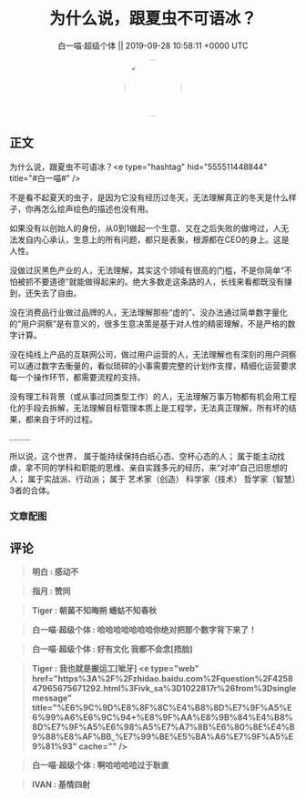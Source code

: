 <h1 align="center">为什么说，跟夏虫不可语冰？</h1>




<p align="center">
    <a>白一喵·超级个体 || 2019-09-28 10:58:11 &#43;0000 UTC</a>
</p>

<div align="center">
    <img src="https://images.zsxq.com/FrhfOUekGDKoZb1ahsi1SyZ_2Sb6?e=1590940799&amp;token=kIxbL07-8jAj8w1n4s9zv64FuZZNEATmlU_Vm6zD:C7sBILrdfJQd5kG85JKTUn_sj2o=" width="100" height="100" style="border:1px solid;border-radius:50%; color:#ffffff"/>
</div>




## 正文

<div>
为什么说，跟夏虫不可语冰？&lt;e type=&#34;hashtag&#34; hid=&#34;555511448844&#34; title=&#34;#白一喵#&#34; /&gt; 

不是看不起夏天的虫子，是因为它没有经历过冬天，无法理解真正的冬天是什么样子，你再怎么绘声绘色的描述也没有用。

如果没有以创始人的身份，从0到1做起一个生意、又在之后失败的做垮过，人无法发自内心承认，生意上的所有问题，都只是表象，根源都在CEO的身上。这是人性。

没做过灰黑色产业的人，无法理解，其实这个领域有很高的门槛，不是你简单“不怕被抓不要道德”就能做得起来的。绝大多数走这条路的人，长线来看都既没有赚到，还失去了自由。

没在消费品行业做过品牌的人，无法理解那些“虚的”、没办法通过简单数字量化的“用户洞察”是有意义的，很多生意决策是基于对人性的精密理解，不是严格的数字计算。

没在纯线上产品的互联网公司，做过用户运营的人，无法理解也有深刻的用户洞察可以通过数字去衡量的，看似琐碎的小事需要完整的计划作支撑，精细化运营要求每一个操作环节，都需要流程的支持。

没有理工科背景（或从事过同类型工作）的人，无法理解万事万物都有机会用工程化的手段去拆解，无法理解目标管理本质上是工程学，无法真正理解，所有坏的结果，都来自于坏的过程。

………

所以说，这个世界，
属于能持续保持白纸心态、空杯心态的人；
属于能主动找虐，拿不同的学科和职能的思维、亲自实践多元的经历，来“对冲”自己旧思想的人；
属于实战派、行动派；
属于 艺术家（创造） 科学家（技术） 哲学家（智慧）3者的合体。
</div>

### 文章配图

<div class="image" align="center">

</div>


## 评论

<div align="left">
<div>

<blockquote >
<span> <strong>明白 : 感动不 </strong></span>
</blockquote>

<blockquote >
<span> <strong>指月 : 赞同 </strong></span>
</blockquote>

<blockquote >
<span> <strong>Tiger : 朝菌不知晦朔 蟪蛄不知春秋 </strong></span>
</blockquote>

<blockquote >
<span> <strong>白一喵·超级个体 : 哈哈哈哈哈哈哈你绝对把那个数字背下来了！ </strong></span>
</blockquote>

<blockquote >
<span> <strong>白一喵·超级个体 : 好有文化
我都不会念[捂脸] </strong></span>
</blockquote>

<blockquote >
<span> <strong>Tiger : 我也就是搬运工[呲牙]
&lt;e type=&#34;web&#34; href=&#34;https%3A%2F%2Fzhidao.baidu.com%2Fquestion%2F425847965675671292.html%3Fivk_sa%3D1022817r%26from%3Dsinglemessage&#34; title=&#34;%E6%9C%9D%E8%8F%8C%E4%B8%8D%E7%9F%A5%E6%99%A6%E6%9C%94&#43;%E8%9F%AA%E8%9B%84%E4%B8%8D%E7%9F%A5%E6%98%A5%E7%A7%8B%E6%80%8E%E4%B9%88%E8%AF%BB_%E7%99%BE%E5%BA%A6%E7%9F%A5%E9%81%93&#34; cache=&#34;&#34; /&gt; </strong></span>
</blockquote>

<blockquote >
<span> <strong>白一喵·超级个体 : 啊哈哈哈哈过于耿直 </strong></span>
</blockquote>

<blockquote >
<span> <strong>IVAN : 基情四射 </strong></span>
</blockquote>

</div>
</div>